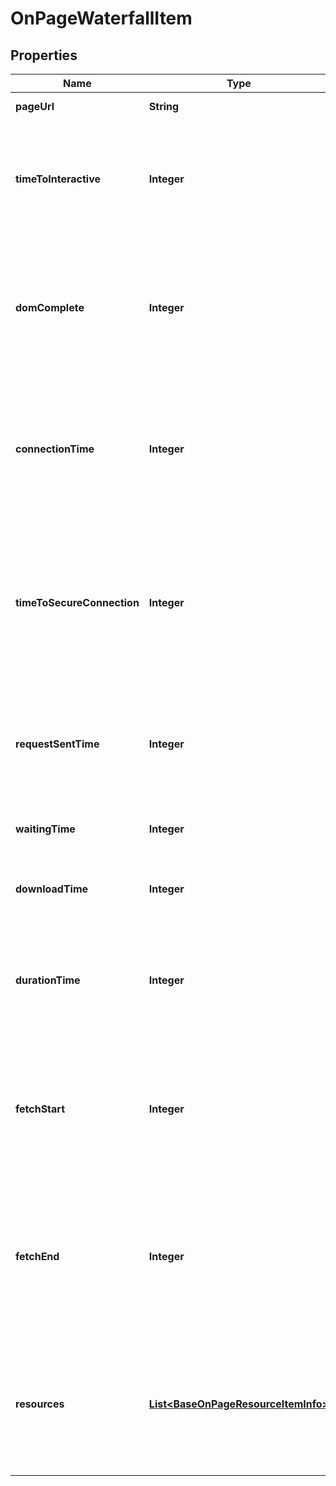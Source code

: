 

# OnPageWaterfallItem


## Properties

| Name | Type | Description | Notes |
|------------ | ------------- | ------------- | -------------|
|**pageUrl** | **String** | URL of the page |  [optional] |
|**timeToInteractive** | **Integer** | Time To Interactive (TTI) metric the time it takes until the user can interact with a page (in milliseconds) |  [optional] |
|**domComplete** | **Integer** | time to load resources the time it takes until the page and all of its subresources are downloaded (in milliseconds) |  [optional] |
|**connectionTime** | **Integer** | time to connect to a server the time it takes until the connection with a server is established (in milliseconds) |  [optional] |
|**timeToSecureConnection** | **Integer** | time to establish a secure connection the time it takes until the secure connection with a server is established (in milliseconds) |  [optional] |
|**requestSentTime** | **Integer** | time to send a request to a server the time it takes until the request to a server is sent (in milliseconds) |  [optional] |
|**waitingTime** | **Integer** | time to first byte (TTFB) in milliseconds |  [optional] |
|**downloadTime** | **Integer** | time it takes for a browser to receive a response (in milliseconds) |  [optional] |
|**durationTime** | **Integer** | total time it takes until a browser receives a complete response from a server (in milliseconds) |  [optional] |
|**fetchStart** | **Integer** | time to start downloading the HTML resource the amount of time the browser needs to start downloading a page |  [optional] |
|**fetchEnd** | **Integer** | time to complete downloading the HTML resource the amount of time the browser needs to complete downloading a page |  [optional] |
|**resources** | [**List&lt;BaseOnPageResourceItemInfo&gt;**](BaseOnPageResourceItemInfo.md) | resource-specific timing contains separate arrays with timing for each resource found on the page |  [optional] |



